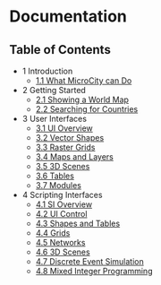 # Documentation

## Table of Contents
- 1 Introduction
  - [1.1 What MicroCity can Do](1.1_what_microcity_can_do.md)
- 2 Getting Started
  - [2.1 Showing a World Map](2.1_showing_a_world_map.md)
  - [2.2 Searching for Countries](2.2_searching_for_countries.md)
- 3 User Interfaces
  - [3.1 UI Overview](3.1_ui_overview.md)
  - [3.2 Vector Shapes](3.2_vector_shapes.md)
  - [3.3 Raster Grids](3.3_raster_grids.md)
  - [3.4 Maps and Layers](3.4_maps_and_layers.md)
  - [3.5 3D Scenes](3.5_3d_scene.md)
  - [3.6 Tables](3.6_tables.md)
  - [3.7 Modules](3.7_modules.md)
- 4 Scripting Interfaces
  - [4.1 SI Overview](4.1_si_overview.md)
  - [4.2 UI Control](4.2_ui_control.md)
  - [4.3 Shapes and Tables](4.3_shapes_and_tables.md)
  - [4.4 Grids](4.4_function_grids.md)
  - [4.5 Networks](4.5_funcction_network.md)
  - [4.6 3D Scenes](4.6_function_3d_scene.md)
  - [4.7 Discrete Event Simulation](4.7_discrete_event_simulation.md)
  - [4.8 Mixed Integer Programming](4.8_mixed_integer_programming.md)

